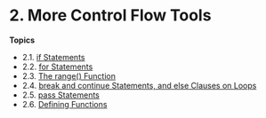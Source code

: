 # 2. More Control Flow Tools

**Topics**
- 2.1. [if Statements](https://github.com/trioXech/python-core/blob/master/2.MoreControlFlowTools/2.1.IfStatements)
- 2.2. [for Statements](https://github.com/trioXech/python-core/blob/master/2.MoreControlFlowTools/2.2.ForStatements)
- 2.3. [The range() Function](https://github.com/trioXech/python-core/blob/master/2.MoreControlFlowTools/2.3.TheRangeFunction)
- 2.4. [break and continue Statements, and else Clauses on Loops](https://github.com/trioXech/python-core/blob/master/2.MoreControlFlowTools/2.4.BreakAndContinueStatementsAndElseClausesOnLoops)
- 2.5. [pass Statements](https://github.com/trioXech/python-core/blob/master/2.MoreControlFlowTools/2.5.PassStatements)
- 2.6. [Defining Functions](https://github.com/trioXech/python-core/blob/master/2.MoreControlFlowTools/2.6.DefiningFunctions)
